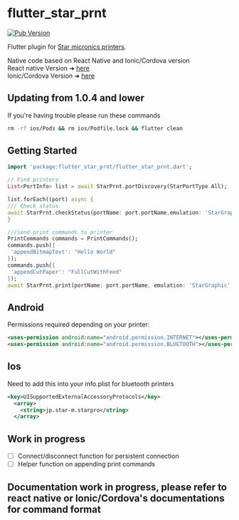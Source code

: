 # flutter_star_prnt

[![Pub Version](https://img.shields.io/pub/v/flutter_star_prnt)](https://pub.dev/packages/flutter_star_prnt)

Flutter plugin for [Star micronics printers](https://www.starmicronics.com/pages/All-Products).

Native code based on React Native and Ionic/Cordova version  
React native Version ➜ [here](https://github.com/infoxicator/react-native-star-prnt)  
Ionic/Cordova Version ➜ [here](https://github.com/auctifera-josed/starprnt)

## Updating from 1.0.4 and lower

If you're having trouble please run these commands

```bash
rm -rf ios/Pods && rm ios/Podfile.lock && flutter clean
```

## Getting Started

```dart
import 'package:flutter_star_prnt/flutter_star_prnt.dart';

// Find printers
List<PortInfo> list = await StarPrnt.portDiscovery(StarPortType.All);

list.forEach((port) async {
/// Check status
await StarPrnt.checkStatus(portName: port.portName,emulation: 'StarGraphic',)
}

///send print commands to printer
PrintCommands commands = PrintCommands();
commands.push({
 'appendBitmapText': "Hello World"
});
commands.push({
 'appendCutPaper': "FullCutWithFeed"
});
await StarPrnt.print(portName: port.portName, emulation: 'StarGraphic',printCommands: commands)
```

## Android

Permissions required depending on your printer:

```xml
<uses-permission android:name="android.permission.INTERNET"></uses-permission>
<uses-permission android:name="android.permission.BLUETOOTH"></uses-permission>
```

## Ios

Need to add this into your info.plist for bluetooth printers

```xml
<key>UISupportedExternalAccessoryProtocols</key>
  <array>
    <string>jp.star-m.starpro</string>
  </array>
```

## Work in progress

- [ ] Connect/disconnect function for persistent connection
- [ ] Helper function on appending print commands

## Documentation work in progress, please refer to react native or Ionic/Cordova's documentations for command format
